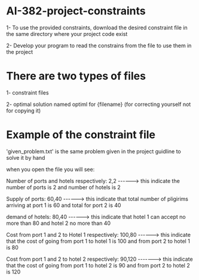 # AI-382-project-constraints
1- To use the provided constraints, download the desired constraint file in the same directory where your project code exist

2- Develop your program to read the constrains from the file to use them in the project

# There are two types of files
1- constraint files

2- optimal solution named optiml for {filename} (for correcting yourself not for copying it)

# Example of the constraint file 
'given_problem.txt' is the same problem given in the project guidline to solve it by hand

when you open the file you will see:

Number of ports and hotels respectively: 2,2             ------> this indicate the number of ports is 2 and number of hotels is 2

Supply of ports: 60,40                                   ------> this indicate that total number of pligirims arriving at port 1 is 60 and total for port 2 is 40

demand of hotels: 80,40                                 ------> this indicate that hotel 1 can accept no more than 80 and hotel 2 no more than 40

Cost from port 1 and 2 to Hotel 1 respectively: 100,80      ------> this indicate that the cost of going from port 1 to hotel 1 is 100 and from port 2 to hotel 1 is 80

Cost from port 1 and 2 to hotel 2 respectively: 90,120      -------> this indicate that the cost of going from port 1 to hotel 2 is 90 and from port 2 to hotel 2 is 120
